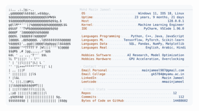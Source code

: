 <picture>
  <source srcset="https://raw.githubusercontent.com/mmazinjameel/mmazinjameel/main/dark_mode.svg?v=1756239074" media="(prefers-color-scheme: dark)">
  <img src="https://raw.githubusercontent.com/mmazinjameel/mmazinjameel/main/light_mode.svg?v=1756239074">
</picture>
